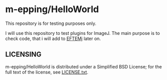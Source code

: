 # m-epping/HelloWorld

This repository is for testing purposes only.

I will use this repository to test plugins for ImageJ. The main purpose is to check code, that i will add to [EFTEMj](https://github.com/EFTEMj/EFTEMj) later on.

## LICENSING

m-epping/HelloWorld is distributed under a Simplified BSD License; for the full text of the license, see [LICENSE.txt](https://github.com/m-epping/helloworld/blob/master/LICENSE.txt).
